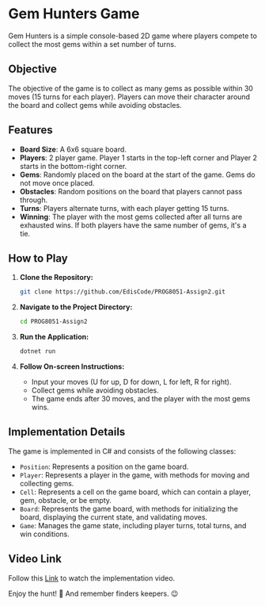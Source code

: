 # Gem Hunters Game

Gem Hunters is a simple console-based 2D game where players compete to collect the most gems within a set number of turns.

## Objective

The objective of the game is to collect as many gems as possible within 30 moves (15 turns for each player). Players can move their character around the board and collect gems while avoiding obstacles.

## Features

- **Board Size**: A 6x6 square board.
- **Players**: 2 player game. Player 1 starts in the top-left corner and Player 2 starts in the bottom-right corner.
- **Gems**: Randomly placed on the board at the start of the game. Gems do not move once placed.
- **Obstacles**: Random positions on the board that players cannot pass through.
- **Turns**: Players alternate turns, with each player getting 15 turns.
- **Winning**: The player with the most gems collected after all turns are exhausted wins. If both players have the same number of gems, it's a tie.

## How to Play

1. **Clone the Repository:**
    ```bash
    git clone https://github.com/EdisCode/PROG8051-Assign2.git
    ```

2. **Navigate to the Project Directory:**
    ```bash
    cd PROG8051-Assign2
    ```

3. **Run the Application:**
    ```bash
    dotnet run
    ```

4. **Follow On-screen Instructions:**
    - Input your moves (U for up, D for down, L for left, R for right).
    - Collect gems while avoiding obstacles.
    - The game ends after 30 moves, and the player with the most gems wins.

## Implementation Details

The game is implemented in C# and consists of the following classes:

- `Position`: Represents a position on the game board.
- `Player`: Represents a player in the game, with methods for moving and collecting gems.
- `Cell`: Represents a cell on the game board, which can contain a player, gem, obstacle, or be empty.
- `Board`: Represents the game board, with methods for initializing the board, displaying the current state, and validating moves.
- `Game`: Manages the game state, including player turns, total turns, and win conditions.

## Video Link

Follow this [Link]() to watch the implementation video.

Enjoy the hunt! 🎊
And remember finders keepers. 😉

